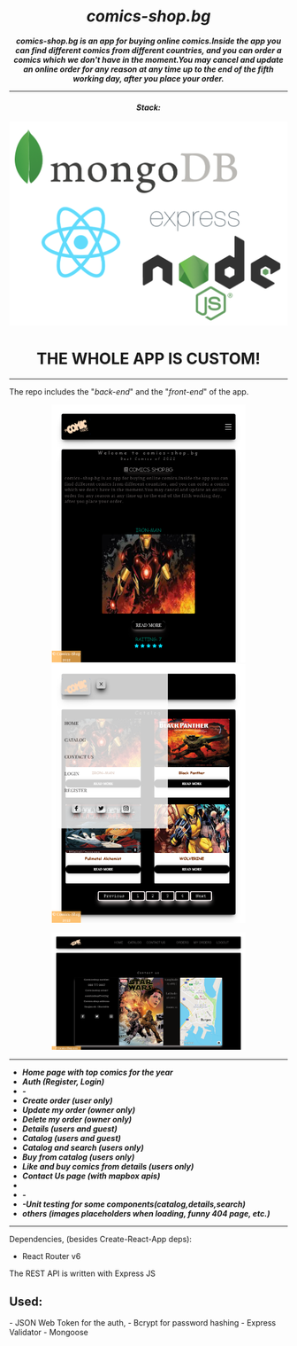 <h1 align="center"><i>comics-shop.bg </i></h1>

**_<p align="center">comics-shop.bg is an app for buying online comics.Inside the app you can find different comics from different countries, and you can order a comics which we don't have in the moment.You may cancel and update an online order for any reason at any time up to the end of the fifth working day, after you place your order. </p>_**

<hr/>

<h4 align="center"><i>Stack: </i></h4>
<p>
<img src="./mern_logo.png"/>
</p>

<h1 align="center">THE WHOLE APP IS CUSTOM!</h1>
<hr/>

The repo includes the "<i>back-end</i>" and the "<i>front-end</i>" of the app.


<p align="center">
  <img src="./home.png" width="350" title="hover text">
  <img src="./catalog.png" width="350" alt="accessibility text">
</p>
<p align="center">
  <img src="./contact.png" width="350" title="hover text">
  
</p>
<hr/>

- <i><b>Home page with top comics for the year</b></i>
- <i><b>Auth (Register, Login)</b></i>
- <i><b>-</b></i>
- <i><b>Create order (user only) </b></i>
- <i><b>Update my order (owner only)</b></i>
- <i><b>Delete my order (owner only)</b></i>
- <i><b>Details (users and guest)</b></i>
- <i><b>Catalog (users and guest) </b></i>
- <i><b>Catalog and search (users only) </b></i>
- <i><b>Buy from catalog (users only) </b></i>
- <i><b>Like and buy comics from details (users only) </b></i>
- <i><b>Contact Us page (with mapbox apis)</b></i>
- <i><b></b></i>
- <i><b>-</b></i>
- <i><b>-Unit testing for some components(catalog,details,search) </b></i>
- <i><b>others (images placeholders when loading, funny 404 page, etc.)</b></i>


<hr/>
Dependencies, (besides Create-React-App deps):

- React Router v6

The REST API is written with Express JS

<h2>Used: </h2>
- JSON Web Token for the auth,
- Bcrypt for password hashing
- Express Validator
- Mongoose
